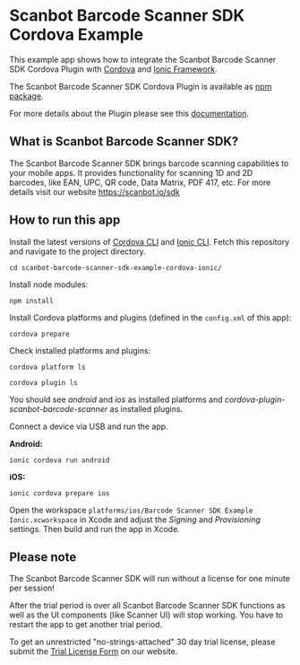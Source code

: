 # Scanbot Barcode Scanner SDK Cordova Example

This example app shows how to integrate the Scanbot Barcode Scanner SDK Cordova Plugin 
with [Cordova](https://cordova.apache.org) and [Ionic Framework](https://ionicframework.com). 

The Scanbot Barcode Scanner SDK Cordova Plugin is available as [npm package](https://www.npmjs.com/package/cordova-plugin-scanbot-barcode-scanner).

For more details about the Plugin please see this [documentation](https://scanbotsdk.github.io/documentation/barcode-scanner-sdk/cordova/).


## What is Scanbot Barcode Scanner SDK?

The Scanbot Barcode Scanner SDK brings barcode scanning capabilities to your mobile apps. 
It provides functionality for scanning 1D and 2D barcodes, like EAN, UPC, QR code, Data Matrix, PDF 417, etc. 
For more details visit our website https://scanbot.io/sdk


## How to run this app

Install the latest versions of [Cordova CLI](https://cordova.apache.org) and [Ionic CLI](https://ionicframework.com). 
Fetch this repository and navigate to the project directory.

`cd scanbot-barcode-scanner-sdk-example-cordova-ionic/`

Install node modules:

`npm install`

Install Cordova platforms and plugins (defined in the `config.xml` of this app):

`cordova prepare`

Check installed platforms and plugins:

`cordova platform ls`

`cordova plugin ls`

You should see *android* and *ios* as installed platforms and *cordova-plugin-scanbot-barcode-scanner* 
as installed plugins. 


Connect a device via USB and run the app.

**Android:**

`ionic cordova run android`

**iOS:**

`ionic cordova prepare ios`

Open the workspace `platforms/ios/Barcode Scanner SDK Example Ionic.xcworkspace` in Xcode and 
adjust the *Signing* and *Provisioning* settings. Then build and run the app in Xcode.


## Please note

The Scanbot Barcode Scanner SDK will run without a license for one minute per session!

After the trial period is over all Scanbot Barcode Scanner SDK functions as well as the UI components 
(like Scanner UI) will stop working. You have to restart the app to get another trial period.

To get an unrestricted "no-strings-attached" 30 day trial license, please submit the 
[Trial License Form](https://scanbot.io/sdk/trial.html) on our website.
